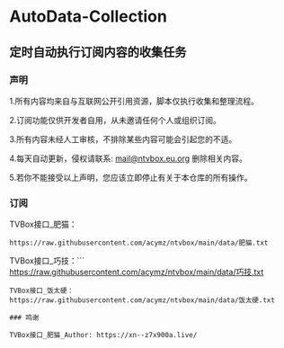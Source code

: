 # AutoData-Collection
## 定时自动执行订阅内容的收集任务
### 声明

1.所有内容均来自与互联网公开引用资源，脚本仅执行收集和整理流程。

2.订阅功能仅供开发者自用，从未邀请任何个人或组织订阅。

3.所有内容未经人工审核，不排除某些内容可能会引起您的不适。

4.每天自动更新，侵权请联系: mail@ntvbox.eu.org 删除相关内容。

5.若你不能接受以上声明，您应该立即停止有关于本仓库的所有操作。

### 订阅

TVBox接口_肥猫：
```
https://raw.githubusercontent.com/acymz/ntvbox/main/data/肥猫.txt
```
TVBox接口_巧技：```
https://raw.githubusercontent.com/acymz/ntvbox/main/data/巧技.txt
```
TVBox接口_饭太硬：https://raw.githubusercontent.com/acymz/ntvbox/main/data/饭太硬.txt

### 鸣谢

TVBox接口_肥猫_Author: https://xn--z7x900a.live/

